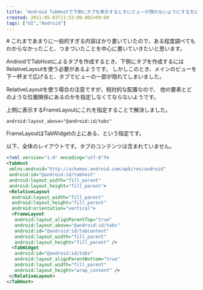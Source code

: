 ```yaml
---
title: "Android TabHostで下側にタブを表示するときにビューが隠れないようにする方法"
created: 2011-05-03T11:53:00.002+09:00
tags: ["UI","Android"]
---
```

\# これまであまりに一般的すぎる内容ばかり書いていたので、ある程度調べてもわからなかったこと、つまづいたことを中心に書いていきたいと思います。
<!--more-->
AndroidでTabHostによるタブを作成するとき、下側にタブを作成するにはRelativeLayoutを使う必要があるようです。
しかしこのとき、メインのビューを下一杯まで広げると、タブでビューの一部が隠れてしまいました。

RelativeLayoutを使う場合の注意ですが、相対的な配置なので、
他の要素とどのような位置関係にあるのかを指定しなくてならないようです。

上側に表示するFrameLayoutにこれを指定することで解決しました。

```
android:layout_above="@android:id/tabs"
```

FrameLayoutはTabWidgetの上にある、という指定です。

以下、全体のレイアウトです。タブのコンテンツは含まれていません。

```xml
<?xml version="1.0" encoding="utf-8"?>
<TabHost
 xmlns:android="http://schemas.android.com/apk/res/android"
 android:id="@android:id/tabhost"
 android:layout_width="fill_parent"
 android:layout_height="fill_parent">
 <RelativeLayout
  android:layout_width="fill_parent"
  android:layout_height="fill_parent"
  android:orientation="vertical">
  <FrameLayout
   android:layout_alignParentTop="true"
   android:layout_above="@android:id/tabs"
   android:id="@android:id/tabcontent"
   android:layout_width="fill_parent"
   android:layout_height="fill_parent" />
  <TabWidget
   android:id="@android:id/tabs"
   android:layout_alignParentBottom="true"
   android:layout_width="fill_parent"
   android:layout_height="wrap_content" />
 </RelativeLayout>
</TabHost>
```
